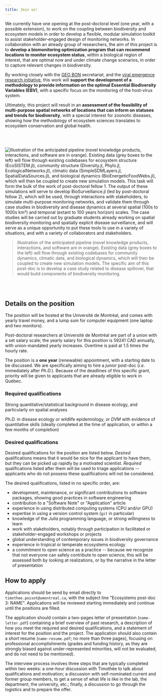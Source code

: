 ```yaml
---
title: Join us!
---
```


We currently have one opening at the post-doctoral level (one year, with a
possible extension), to work on the coupling between biodiversity and ecosystem
models in order to develop a flexible, modular simulation toolkit to assist
stakeholder-engaged design of monitoring networks. In collaboration with an
already group of researchers, the aim of this project is to **develop a
biomonitoring optimization program that can recommend locations to monitor
ecosystem status**, within a biological region of interest, that are optimal now
and under climate change scenarios, in order to capture relevant changes in
biodiversity.

By working closely with the [GEO BON](https://geobon.org/) secretariat, and the
[viral emergence research initiative](https://www.viralemergence.org/), this
work will **support the development of a methodology to provide information on
the optimal Essential Biodiversity Variables (EBV)**, with a specific focus on
the monitoring of the host-virus system.

Ultimately, this project will result in an **assessment of the feasibility of
multi-purpose spatial networks of locations that can inform on statuses and
trends for biodiversity**, with a special interest for zoonotic diseases,
showing how the methodology of ecosystem sciences translates to ecosystem
conservation and global health.

<br />
<br />

![Illustration of the anticipated pipeline (novel knowledge products, interactions, and software are in orange). Existing data (grey boxes to the left) will flow through existing codebases for ecosystem structure (EcoSISTEM.jl), community structure (Diversity.jl, Phylo.jl, EcologicalNetworks.jl), climatic data (SimpleSDMLayers.jl, SpatialDataSources.jl), and biological dynamics (BioEnergeticFoodWebs.jl), which will then be coupled to create new simulation models. This task will form the bulk of the work of post-doctoral fellow 1. The output of these simulations will serve to develop BioSurveillance.jl (led by post-doctoral fellow 2), which will be used, through interactions with stakeholders, to simulate multi-purpose monitoring networks, and validate them through case studies in biodiversity and disease dynamics at several spatial (100s to 1000s km²) and temporal (extant to 100 years horizon) scales. The case studies will be carried out by graduate students already working on spatial biodiversity monitoring and spatially explicit disease surveillance, and will serve as a unique opportunity to put these tools to use in a variety of situations, and with a variety of collaborators and stakeholders.](files/wellcome_conceptual_figure.png)

> Illustration of the anticipated pipeline (novel knowledge products,
> interactions, and software are in orange). Existing data (grey boxes to the
> left) will flow through existing codebases for community dynamics, climatic
> data, and biological dynamics, which will then be coupled to create new
> simulation models. The specific aim of this post-doc is to develop a case
> study related to disease spillover, that would build components of
> biodiversity monitoring.

<br />
<br />

## Details on the position

The position will be hosted at the Université de Montréal, and comes with yearly
travel money, and a lump sum for computer equipment (one laptop and two
monitors).

Post-doctoral researchers at Université de Montréal are part of a union with a
set salary scale; the yearly salary for this position is 59241 CAD annually,
with union-mandated yearly increases. Overtime is paid at 1.5 times the hourly
rate.

The position is a **one year** (renewable) appointment, with a starting date to
be discussed. We are specifically aiming to hire a *junior* post-doc (*i.e.*
immediately after *Ph.D.*). Because of the deadlines of this specific grant,
priority will be given to applicants that are already eligible to work in
Québec.

### Required qualifications

Strong quantitative/statistical background in disease ecology, and particularly
on spatial analyses

*Ph.D.* in disease ecology *or* wildlife epidemiology, *or* *DVM* with evidence
of quantitative skills (ideally completed at the time of application, or within
a few months of completion)

### Desired qualifications

Desired qualifications for the position are listed below. *Desired*
qualifications means that it would be nice for the applicant to have them, but
they can be picked up rapidly by a motivated scientist. *Required*
qualifications listed after them will be used to triage applications --
applicants who do not possess these qualifications will not be considered.

The desired qualifications, listed in no specific order, are:

- development, maintenance, or significant contributions to software packages,
  showing good practices in software engineering
- contribution to a "Software Note" or "Application" article
- experience in using distributed computing systems (CPU and/or GPU)
- expertise in using a version control system (`git` in particular)
- knowledge of the *Julia* programming language, or strong willingness to learn
- work with stakeholders, notably through participation in facilitated or
  stakeholder-engaged workshops or projects
- global understanding of contemporary issues in biodiversity governance
- experience in tropical or temperate ecosystems ecology
- a commitment to open science as a practice -- because we recognize that not
  everyone can safely contribute to open science, this will be assessed both by
  looking at realizations, or by the narrative in the letter of presentation

## How to apply

Applications should be send by email directly to `timothee.poisot@umontreal.ca`,
with the subject line "Ecosystems post-doc 3: NAME". Applications will be
reviewed starting immediately and continue until the positions are filled.

The application should contain a two-pages letter of presentation
(`name-letter.pdf`) containing a brief overview of past research, a description
of how you meet the required and desired qualifications, and a statement of
interest for the position and the project. The application should also contain a
*short* resume (`name-resume.pdf`; no more than three pages), focusing on
professional accomplishments (grades and funding history, as they are strongly
biased against under-represented minorities, will not be evaluated, and do not
need to be mentioned).

The interview process involves three steps that are typically completed within
two weeks: a one-hour discussion with Timothée to talk about qualifications and
motivation; a discussion with self-nominated current and former group members,
to get a sense of what life is like in the lab, the department, the university,
etc.; finally, a discussion to go through the logistics and to prepare the
offer.
